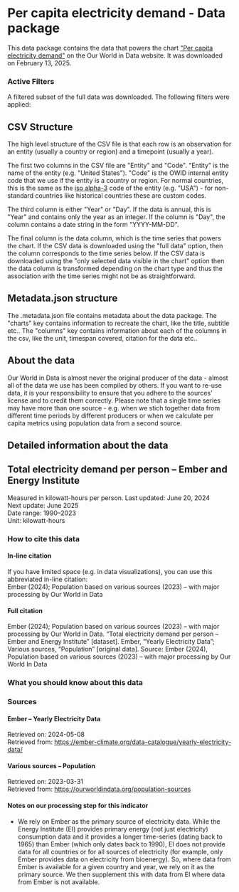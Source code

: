 # Per capita electricity demand - Data package

This data package contains the data that powers the chart ["Per capita electricity demand"](https://ourworldindata.org/grapher/per-capita-electricity-demand?v=1&csvType=full&useColumnShortNames=false) on the Our World in Data website. It was downloaded on February 13, 2025.

### Active Filters

A filtered subset of the full data was downloaded. The following filters were applied:

## CSV Structure

The high level structure of the CSV file is that each row is an observation for an entity (usually a country or region) and a timepoint (usually a year).

The first two columns in the CSV file are "Entity" and "Code". "Entity" is the name of the entity (e.g. "United States"). "Code" is the OWID internal entity code that we use if the entity is a country or region. For normal countries, this is the same as the [iso alpha-3](https://en.wikipedia.org/wiki/ISO_3166-1_alpha-3) code of the entity (e.g. "USA") - for non-standard countries like historical countries these are custom codes.

The third column is either "Year" or "Day". If the data is annual, this is "Year" and contains only the year as an integer. If the column is "Day", the column contains a date string in the form "YYYY-MM-DD".

The final column is the data column, which is the time series that powers the chart. If the CSV data is downloaded using the "full data" option, then the column corresponds to the time series below. If the CSV data is downloaded using the "only selected data visible in the chart" option then the data column is transformed depending on the chart type and thus the association with the time series might not be as straightforward.

## Metadata.json structure

The .metadata.json file contains metadata about the data package. The "charts" key contains information to recreate the chart, like the title, subtitle etc.. The "columns" key contains information about each of the columns in the csv, like the unit, timespan covered, citation for the data etc..

## About the data

Our World in Data is almost never the original producer of the data - almost all of the data we use has been compiled by others. If you want to re-use data, it is your responsibility to ensure that you adhere to the sources' license and to credit them correctly. Please note that a single time series may have more than one source - e.g. when we stich together data from different time periods by different producers or when we calculate per capita metrics using population data from a second source.

## Detailed information about the data


## Total electricity demand per person – Ember and Energy Institute
Measured in kilowatt-hours per person.
Last updated: June 20, 2024  
Next update: June 2025  
Date range: 1990–2023  
Unit: kilowatt-hours  


### How to cite this data

#### In-line citation
If you have limited space (e.g. in data visualizations), you can use this abbreviated in-line citation:  
Ember (2024); Population based on various sources (2023) – with major processing by Our World in Data

#### Full citation
Ember (2024); Population based on various sources (2023) – with major processing by Our World in Data. “Total electricity demand per person – Ember and Energy Institute” [dataset]. Ember, “Yearly Electricity Data”; Various sources, “Population” [original data].
Source: Ember (2024), Population based on various sources (2023) – with major processing by Our World In Data

### What you should know about this data

### Sources

#### Ember – Yearly Electricity Data
Retrieved on: 2024-05-08  
Retrieved from: https://ember-climate.org/data-catalogue/yearly-electricity-data/  

#### Various sources – Population
Retrieved on: 2023-03-31  
Retrieved from: https://ourworldindata.org/population-sources  

#### Notes on our processing step for this indicator
- We rely on Ember as the primary source of electricity data. While the Energy Institute (EI) provides primary energy (not just electricity) consumption data and it provides a longer time-series (dating back to 1965) than Ember (which only dates back to 1990), EI does not provide data for all countries or for all sources of electricity (for example, only Ember provides data on electricity from bioenergy). So, where data from Ember is available for a given country and year, we rely on it as the primary source. We then supplement this with data from EI where data from Ember is not available.


    